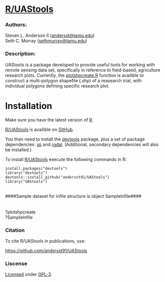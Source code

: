 # [R/UAStools](https://github.com/andersst91/UAStools/wiki) 

### Authors:
Steven L. Anderson II (andersst@tamu.edu)  
Seth C. Murray (sethmurray@tamu.edu)

### Description:
UAStools is a package developed to provide useful tools for working with remote sensing data set, specifically in reference to field-based, agriculture research plots. Currently, the [plotshpcreate.R](https://github.com/andersst91/UAStools/wiki/plotshpcreate.R) function is availible to construct a multi-polygon shapefile (.shp) of a reasearch trial, with individual polygons defining specific research plot.


# Installation  
Make sure you have the latest version of [R](https://cran.r-project.org/). 

[R/UAStools](https://github.com/andersst91/UAStools/wiki) is availible on [GitHub](https://github.com/andersst91/UAStools).

You then need to install the [devtools](https://github.com/r-lib/devtools) package, plus a set of package dependencies: [sp](https://cran.r-project.org/web/packages/sp/index.html) and [rgdal](https://cran.r-project.org/web/packages/rgdal/index.html). (Additional, secondary dependencies will also be installed.)

To install [R/UAStools](https://github.com/andersst91/UAStools/wiki) execute the following commands in R:  

    install.packages("devtools") 
    library("devtools")
    devtools::install_github("andersst91/UAStools")
    library("UAStools")

</br>
####Sample dataset for infile structure is object SampleInfile####</br>
</br>
</br>
?plotshpcreate </br>
?SampleInfile

### Citation

To cite R/UAStools in publications, use:  

https://github.com/andersst91/UAStools

### Liscense
[Licensed](LICENSE) under [GPL-3](https://www.r-project.org/Licenses/GPL-3).
